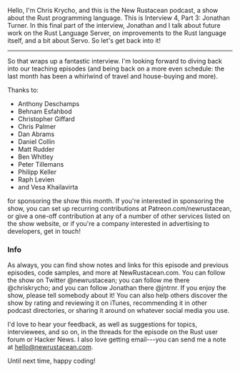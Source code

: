 Hello, I'm Chris Krycho, and this is the New Rustacean podcast, a show about the Rust programming language. This is Interview 4, Part 3: Jonathan Turner.
In this final part of the interview, Jonathan and I talk about future work on the Rust Language Server, on improvements to the Rust language itself, and a bit about Servo. So let's get back into it!

***

So that wraps up a fantastic interview. I'm looking forward to diving back into our teaching episodes (and being back on a more even schedule: the last month has been a whirlwind of travel and house-buying and more).

Thanks to:

- Anthony Deschamps
- Behnam Esfahbod
- Christopher Giffard
- Chris Palmer
- Dan Abrams
- Daniel Collin
- Matt Rudder
- Ben Whitley
- Peter Tillemans
- Philipp Keller
- Raph Levien
- and Vesa Khailavirta

for sponsoring the show this month. If you're interested in sponsoring the show, you can set up recurring contributions at Patreon.com/newrustacean, or give a one-off contribution at any of a number of other services listed on the show website, or if you're a company interested in advertising to developers, get in touch!

### Info

As always, you can find show notes and links for this episode and previous episodes, code samples, and more at NewRustacean.com. You can follow the show on Twitter @newrustacean; you can follow me there @chriskrycho; and you can follow Jonathan there @jntrnr. If you enjoy the show, please tell somebody about it! You can also help others discover the show by rating and reviewing it on iTunes, recommending it in other podcast directories, or sharing it around on whatever social media you use.

I'd love to hear your feedback, as well as suggestions for topics, interviewees, and so on, in the threads for the episode on the Rust user forum or Hacker News. I also love getting email---you can send me a note at hello@newrustacean.com.

Until next time, happy coding!

